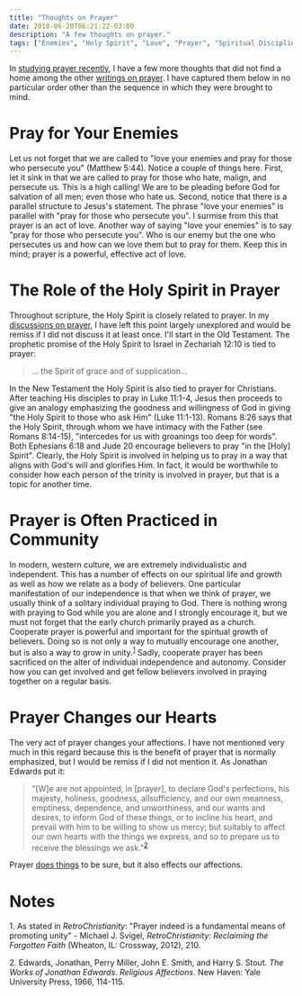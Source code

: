 ```yaml
---
title: "Thoughts on Prayer"
date: 2018-06-20T06:21:22-03:00
description: "A few thoughts on prayer."
tags: ["Enemies", "Holy Spirit", "Love", "Prayer", "Spiritual Disciplines", "Thought"]
---
```


In [studying prayer recently](https://bible.hightower.space/posts/practical-spiritual-disciplines-prayer/), I have a few more thoughts that did not find a home among the other [writings on prayer](https://bible.hightower.space/tags/prayer/). I have captured them below in no particular order other than the sequence in which they were brought to mind.

# Pray for Your Enemies

Let us not forget that we are called to "love your enemies and pray for those who persecute you" (Matthew 5:44). Notice a couple of things here. First, let it sink in that we are called to pray for those who hate, malign, and persecute us. This is a high calling! We are to be pleading before God for salvation of all men; even those who hate us. Second, notice that there is a parallel structure to Jesus's statement. The phrase "love your enemies" is parallel with "pray for those who persecute you". I surmise from this that prayer is an act of love. Another way of saying "love your enemies" is to say "pray for those who persecute you". Who is our enemy but the one who persecutes us and how can we love them but to pray for them. Keep this in mind; prayer is a powerful, effective act of love.

# The Role of the Holy Spirit in Prayer

Throughout scripture, the Holy Spirit is closely related to prayer. In my [discussions on prayer](/tags/prayer/), I have left this point largely unexplored and would be remiss if I did not discuss it at least once. I'll start in the Old Testament. The prophetic promise of the Holy Spirit to Israel in Zechariah 12:10 is tied to prayer:

> ... the Spirit of grace and of supplication...

In the New Testament the Holy Spirit is also tied to prayer for Christians. After teaching His disciples to pray in Luke 11:1-4, Jesus then proceeds to give an analogy emphasizing the goodness and willingness of God in giving "the Holy Spirit to those who ask Him" (Luke 11:1-13). Romans 8:26 says that the Holy Spirit, through whom we have intimacy with the Father (see Romans 8:14-15), "intercedes for us with groanings too deep for words". Both Ephesians 6:18 and Jude 20 encourage believers to pray "in the [Holy] Spirit". Clearly, the Holy Spirit is involved in helping us to pray in a way that aligns with God's will and glorifies Him. In fact, it would be worthwhile to consider how each person of the trinity is involved in prayer, but that is a topic for another time.

# Prayer is Often Practiced in Community

In modern, western culture, we are extremely individualistic and independent. This has a number of effects on our spiritual life and growth as well as how we relate as a body of believers. One particular manifestation of our independence is that when we think of prayer, we usually think of a solitary individual praying to God. There is nothing wrong with praying to God while you are alone and I strongly encourage it, but we must not forget that the early church primarily prayed as a church. Cooperate prayer is powerful and important for the spiritual growth of believers. Doing so is not only a way to mutually encourage one another, but is also a way to grow in unity.<sup>[1](#footnote1)</sup> Sadly, cooperate prayer has been sacrificed on the alter of individual independence and autonomy. Consider how you can get involved and get fellow believers involved in praying together on a regular basis.

# Prayer Changes our Hearts

The very act of prayer changes your affections. I have not mentioned very much in this regard because this is the benefit of prayer that is normally emphasized, but I would be remiss if I did not mention it. As Jonathan Edwards put it:

> "[W]e are not appointed, in [prayer], to declare God's perfections, his majesty, holiness, goodness, allsufficiency, and our own meanness, emptiness, dependence, and unworthiness, and our wants and desires, to inform God of these things, or to incline his heart, and prevail with him to be willing to show us mercy; but suitably to affect our own hearts with the things we express, and so to prepare us to receive the blessings we ask."<sup>[2](#footnote2)</sup>

Prayer [does things](/posts/why-pray#prayer-accomplishes-things) to be sure, but it also effects our affections.

# Notes

<a id="footnote1">1. </a>As stated in *RetroChristianity*: "Prayer indeed is a fundamental means of promoting unity" - Michael J. Svigel, *RetroChristianity: Reclaiming the Forgotten Faith* (Wheaton, IL: Crossway, 2012), 210.

<a id="footnote2">2. </a>Edwards, Jonathan, Perry Miller, John E. Smith, and Harry S. Stout. *The Works of Jonathan Edwards. Religious Affections*. New Haven: Yale University Press, 1966, 114-115.
